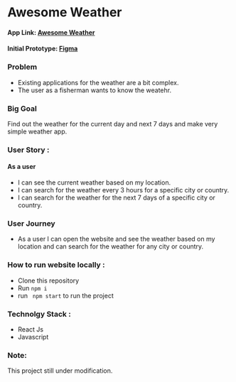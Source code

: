 # **Awesome Weather** 
  #### App Link: [Awesome Weather](https://awesome-weather.herokuapp.com/)
  #### Initial Prototype: [Figma](https://www.figma.com/file/OJW3R2QToGjeyeYHfX9jGiqj/Weather-App?node-id=0%3A1)
  
### **Problem**
  * Existing applications for the weather are a bit complex.
  * The user as a fisherman wants to know the weatehr.
  
### **Big Goal**
  Find out the weather for the current day and next 7 days and make very simple weather app.

### **User Story** : 
 #### As a user
  * I can see the current weather based on my location.
  * I can search for the weather every 3 hours for a specific city or country.
  * I can search for the weather for the next 7 days of a specific city or country.

### User Journey
  * As a user I can open the website and see the weather based on my location and can search for the weather for any city or country.

### **How to run website locally** : 
 * Clone this repository
* Run ``` npm i ```
* run ``` npm start``` to run the project

### **Technolgy Stack** : 

  * React Js
  * Javascript
### Note: 
  This project still under modification.

 

